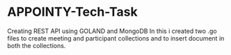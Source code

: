 # APPOINTY-Tech-Task
Creating REST API using GOLAND and MongoDB 
In this i created two .go files to create meeting and participant collections and to insert document in both the collections.
